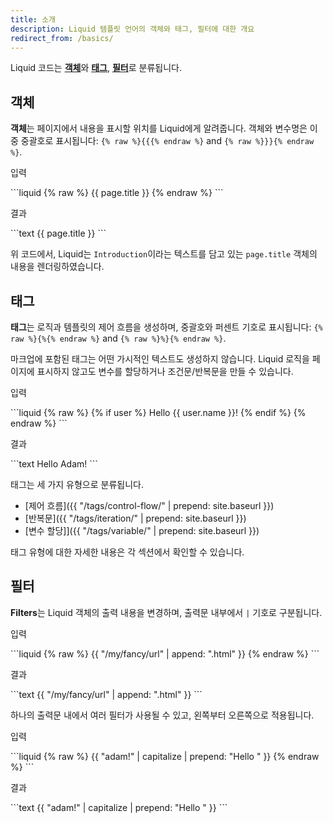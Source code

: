 ```yaml
---
title: 소개
description: Liquid 템플릿 언어의 객체와 태그, 필터에 대한 개요
redirect_from: /basics/
---
```


Liquid 코드는 [**객체**](#객체)와 [**태그**](#태그), [**필터**](#필터)로 분류됩니다.

## 객체

**객체**는 페이지에서 내용을 표시할 위치를 Liquid에게 알려줍니다. 객체와 변수명은 이중 중괄호로 표시됩니다: `{% raw %}{{{% endraw %}` and `{% raw %}}}{% endraw %}`.

<p class="code-label">입력</p>
```liquid
{% raw %}
{{ page.title }}
{% endraw %}
```

<p class="code-label">결과</p>
```text
{{ page.title }}
```

위 코드에서, Liquid는 `Introduction`이라는 텍스트를 담고 있는 `page.title` 객체의 내용을 렌더링하였습니다. 

## 태그

**태그**는 로직과 템플릿의 제어 흐름을 생성하며, 중괄호와 퍼센트 기호로 표시됩니다: `{% raw %}{%{% endraw %}` and `{% raw %}%}{% endraw %}`.

마크업에 포함된 태그는 어떤 가시적인 텍스트도 생성하지 않습니다. Liquid 로직을 페이지에 표시하지 않고도 변수를 할당하거나 조건문/반복문을 만들 수 있습니다.

<p class="code-label">입력</p>
```liquid
{% raw %}
{% if user %}
  Hello {{ user.name }}!
{% endif %}
{% endraw %}
```

<p class="code-label">결과</p>
```text
Hello Adam!
```

태그는 세 가지 유형으로 분류됩니다.

- [제어 흐름]({{ "/tags/control-flow/" | prepend: site.baseurl }})
- [반복문]({{ "/tags/iteration/" | prepend: site.baseurl }})
- [변수 할당]]({{ "/tags/variable/" | prepend: site.baseurl }})

태그 유형에 대한 자세한 내용은 각 섹션에서 확인할 수 있습니다. 

## 필터

**Filters**는 Liquid 객체의 출력 내용을 변경하며, 출력문 내부에서 `|` 기호로 구분됩니다.

<p class="code-label">입력</p>
```liquid
{% raw %}
{{ "/my/fancy/url" | append: ".html" }}
{% endraw %}
```

<p class="code-label">결과</p>
```text
{{ "/my/fancy/url" | append: ".html" }}
```

하나의 출력문 내에서 여러 필터가 사용될 수 있고, 왼쪽부터 오른쪽으로 적용됩니다.

<p class="code-label">입력</p>
```liquid
{% raw %}
{{ "adam!" | capitalize | prepend: "Hello " }}
{% endraw %}
```

<p class="code-label">결과</p>
```text
{{ "adam!" | capitalize | prepend: "Hello " }}
```
